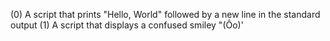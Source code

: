 (0) A script that prints "Hello, World" followed by a new line in the standard output
(1) A script that displays a confused smiley "(Ôo)'
